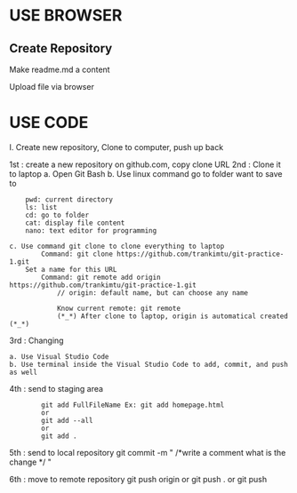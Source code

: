 # USE BROWSER

## Create Repository
Make readme.md a content

Upload file via browser





# USE CODE
I. Create new repository, Clone to computer, push up back




1st : create a new repository on github.com, copy clone URL
2nd : Clone it to laptop
    a. Open Git Bash
    b. Use linux command go to folder want to save to
    
        pwd: current directory        
        ls: list        
        cd: go to folder        
        cat: display file content        
        nano: text editor for programming        

    c. Use command git clone to clone everything to laptop
            Command: git clone https://github.com/trankimtu/git-practice-1.git
        Set a name for this URL
            Command: git remote add origin https://github.com/trankimtu/git-practice-1.git
                // origin: default name, but can choose any name

                Know current remote: git remote
                (*_*) After clone to laptop, origin is automatical created (*_*)
3rd : Changing

    a. Use Visual Studio Code
    b. Use terminal inside the Visual Studio Code to add, commit, and push as well
    
4th : send to staging area

            git add FullFileName Ex: git add homepage.html            
            or            
            git add --all            
            or            
            git add .            
            
5th : send to local repository
            git commit -m " /*write a comment what is the change */ "
            
6th : move to remote repository
            git push origin
            or
            git push .
            or
            git push
